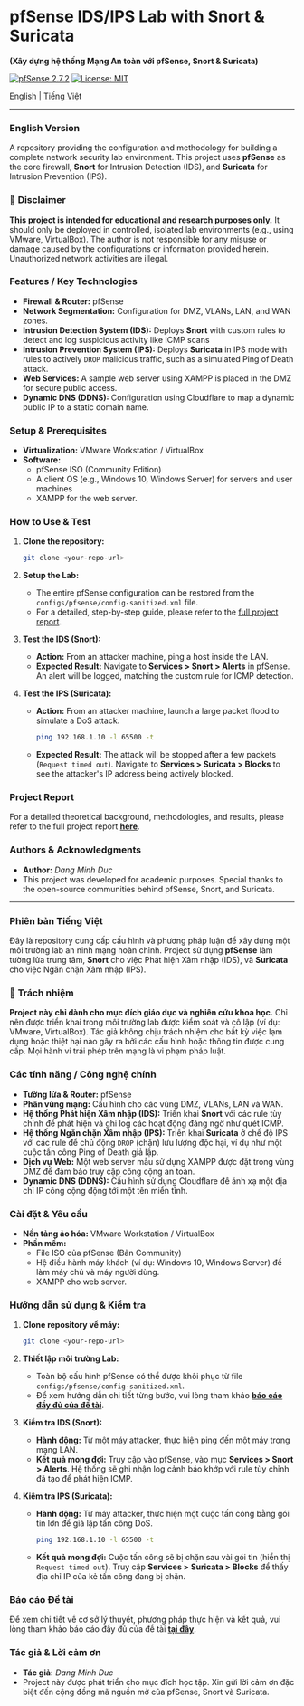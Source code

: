 # pfSense IDS/IPS Lab with Snort & Suricata
**(Xây dựng hệ thống Mạng An toàn với pfSense, Snort & Suricata)**

[![pfSense 2.7.2](https://img.shields.io/badge/pfSense-2.7.2-red.svg)](https://www.pfsense.org/)
[![License: MIT](https://img.shields.io/badge/License-MIT-yellow.svg)](https://opensource.org/licenses/MIT)

[English](#english-version) | [Tiếng Việt](#phiên-bản-tiếng-việt)

---

### **English Version**

A repository providing the configuration and methodology for building a complete network security lab environment. This project uses **pfSense** as the core firewall, **Snort** for Intrusion Detection (IDS), and **Suricata** for Intrusion Prevention (IPS).

### 🚨 **Disclaimer**
**This project is intended for educational and research purposes only.** It should only be deployed in controlled, isolated lab environments (e.g., using VMware, VirtualBox). The author is not responsible for any misuse or damage caused by the configurations or information provided herein. Unauthorized network activities are illegal.

### **Features / Key Technologies**

* **Firewall & Router:** pfSense
* **Network Segmentation:** Configuration for DMZ, VLANs, LAN, and WAN zones.
* **Intrusion Detection System (IDS):** Deploys **Snort** with custom rules to detect and log suspicious activity like ICMP scans
* **Intrusion Prevention System (IPS):** Deploys **Suricata** in IPS mode with rules to actively `DROP` malicious traffic, such as a simulated Ping of Death attack.
* **Web Services:** A sample web server using XAMPP is placed in the DMZ for secure public access.
* **Dynamic DNS (DDNS):** Configuration using Cloudflare to map a dynamic public IP to a static domain name.

### **Setup & Prerequisites**

* **Virtualization:** VMware Workstation / VirtualBox
* **Software:**
    * pfSense ISO (Community Edition) 
    * A client OS (e.g., Windows 10, Windows Server) for servers and user machines
    * XAMPP for the web server.

### **How to Use & Test**

1.  **Clone the repository:**
    ```bash
    git clone <your-repo-url>
    ```
2.  **Setup the Lab:**
    * The entire pfSense configuration can be restored from the `configs/pfsense/config-sanitized.xml` file.
    * For a detailed, step-by-step guide, please refer to the [full project report](./report/Project_Report_II.pdf).

3.  **Test the IDS (Snort):**
    * **Action:** From an attacker machine, ping a host inside the LAN.
    * **Expected Result:** Navigate to **Services > Snort > Alerts** in pfSense. An alert will be logged, matching the custom rule for ICMP detection.

4.  **Test the IPS (Suricata):**
    * **Action:** From an attacker machine, launch a large packet flood to simulate a DoS attack.
        ```sh
        ping 192.168.1.10 -l 65500 -t
        ```
    * **Expected Result:** The attack will be stopped after a few packets (`Request timed out`). Navigate to **Services > Suricata > Blocks** to see the attacker's IP address being actively blocked.

### **Project Report**
For a detailed theoretical background, methodologies, and results, please refer to the full project report **[here](./report/Project_Report_II.pdf)**.

### **Authors & Acknowledgments**
* **Author:** *Dang Minh Duc*
* This project was developed for academic purposes. Special thanks to the open-source communities behind pfSense, Snort, and Suricata.

---

### **Phiên bản Tiếng Việt**

Đây là repository cung cấp cấu hình và phương pháp luận để xây dựng một môi trường lab an ninh mạng hoàn chỉnh. Project sử dụng **pfSense** làm tường lửa trung tâm, **Snort** cho việc Phát hiện Xâm nhập (IDS), và **Suricata** cho việc Ngăn chặn Xâm nhập (IPS).

### 🚨 **Trách nhiệm**
**Project này chỉ dành cho mục đích giáo dục và nghiên cứu khoa học.** Chỉ nên được triển khai trong môi trường lab được kiểm soát và cô lập (ví dụ: VMware, VirtualBox). Tác giả không chịu trách nhiệm cho bất kỳ việc lạm dụng hoặc thiệt hại nào gây ra bởi các cấu hình hoặc thông tin được cung cấp. Mọi hành vi trái phép trên mạng là vi phạm pháp luật.

### **Các tính năng / Công nghệ chính**

* **Tường lửa & Router:** pfSense
* **Phân vùng mạng:** Cấu hình cho các vùng DMZ, VLANs, LAN và WAN.
* **Hệ thống Phát hiện Xâm nhập (IDS):** Triển khai **Snort** với các rule tùy chỉnh để phát hiện và ghi log các hoạt động đáng ngờ như quét ICMP.
* **Hệ thống Ngăn chặn Xâm nhập (IPS):** Triển khai **Suricata** ở chế độ IPS với các rule để chủ động `DROP` (chặn) lưu lượng độc hại, ví dụ như một cuộc tấn công Ping of Death giả lập.
* **Dịch vụ Web:** Một web server mẫu sử dụng XAMPP được đặt trong vùng DMZ để đảm bảo truy cập công cộng an toàn.
* **Dynamic DNS (DDNS):** Cấu hình sử dụng Cloudflare để ánh xạ một địa chỉ IP công cộng động tới một tên miền tĩnh.

### **Cài đặt & Yêu cầu**

* **Nền tảng ảo hóa:** VMware Workstation / VirtualBox
* **Phần mềm:**
    * File ISO của pfSense (Bản Community)
    * Hệ điều hành máy khách (ví dụ: Windows 10, Windows Server) để làm máy chủ và máy người dùng.
    * XAMPP cho web server.

### **Hướng dẫn sử dụng & Kiểm tra**

1.  **Clone repository về máy:**
    ```bash
    git clone <your-repo-url>
    ```
2.  **Thiết lập môi trường Lab:**
    * Toàn bộ cấu hình pfSense có thể được khôi phục từ file `configs/pfsense/config-sanitized.xml`.
    * Để xem hướng dẫn chi tiết từng bước, vui lòng tham khảo **[báo cáo đầy đủ của đề tài](./report/Project_Report_II.pdf)**.

3.  **Kiểm tra IDS (Snort):**
    * **Hành động:** Từ một máy attacker, thực hiện ping đến một máy trong mạng LAN.
    * **Kết quả mong đợi:** Truy cập vào pfSense, vào mục **Services > Snort > Alerts**. Hệ thống sẽ ghi nhận log cảnh báo khớp với rule tùy chỉnh đã tạo để phát hiện ICMP.

4.  **Kiểm tra IPS (Suricata):**
    * **Hành động:** Từ máy attacker, thực hiện một cuộc tấn công bằng gói tin lớn để giả lập tấn công DoS.
        ```sh
        ping 192.168.1.10 -l 65500 -t
        ```
    * **Kết quả mong đợi:** Cuộc tấn công sẽ bị chặn sau vài gói tin (hiển thị `Request timed out`). Truy cập **Services > Suricata > Blocks** để thấy địa chỉ IP của kẻ tấn công đang bị chặn.

### **Báo cáo Đề tài**
Để xem chi tiết về cơ sở lý thuyết, phương pháp thực hiện và kết quả, vui lòng tham khảo báo cáo đầy đủ của đề tài **[tại đây](./report/Project_Report_II.pdf)**.

### **Tác giả & Lời cảm ơn**
* **Tác giả:** *Dang Minh Duc*
* Project này được phát triển cho mục đích học tập. Xin gửi lời cảm ơn đặc biệt đến cộng đồng mã nguồn mở của pfSense, Snort và Suricata.
